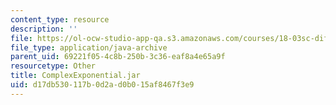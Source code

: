 ```yaml
---
content_type: resource
description: ''
file: https://ol-ocw-studio-app-qa.s3.amazonaws.com/courses/18-03sc-differential-equations-fall-2011/d17db530117b0d2ad0b015af8467f3e9_ComplexExponential.jar
file_type: application/java-archive
parent_uid: 69221f05-4c8b-250b-3c36-eaf8a4e65a9f
resourcetype: Other
title: ComplexExponential.jar
uid: d17db530-117b-0d2a-d0b0-15af8467f3e9
---
```

